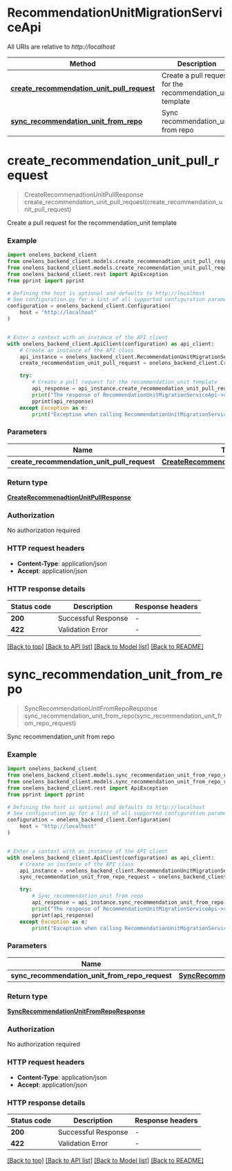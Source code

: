 # RecommendationUnitMigrationServiceApi

All URIs are relative to *http://localhost*

Method | Description
------------- | -------------
[**create_recommendation_unit_pull_request**](RecommendationUnitMigrationServiceApi.md#create_recommendation_unit_pull_request) | Create a pull request for the recommendation_unit template
[**sync_recommendation_unit_from_repo**](RecommendationUnitMigrationServiceApi.md#sync_recommendation_unit_from_repo) | Sync recommendation_unit from repo


# **create_recommendation_unit_pull_request**
> CreateRecommenadtionUnitPullResponse create_recommendation_unit_pull_request(create_recommendation_unit_pull_request)

Create a pull request for the recommendation_unit template

### Example


```python
import onelens_backend_client
from onelens_backend_client.models.create_recommenadtion_unit_pull_response import CreateRecommenadtionUnitPullResponse
from onelens_backend_client.models.create_recommendation_unit_pull_request import CreateRecommendationUnitPullRequest
from onelens_backend_client.rest import ApiException
from pprint import pprint

# Defining the host is optional and defaults to http://localhost
# See configuration.py for a list of all supported configuration parameters.
configuration = onelens_backend_client.Configuration(
    host = "http://localhost"
)


# Enter a context with an instance of the API client
with onelens_backend_client.ApiClient(configuration) as api_client:
    # Create an instance of the API class
    api_instance = onelens_backend_client.RecommendationUnitMigrationServiceApi(api_client)
    create_recommendation_unit_pull_request = onelens_backend_client.CreateRecommendationUnitPullRequest() # CreateRecommendationUnitPullRequest | 

    try:
        # Create a pull request for the recommendation_unit template
        api_response = api_instance.create_recommendation_unit_pull_request(create_recommendation_unit_pull_request)
        print("The response of RecommendationUnitMigrationServiceApi->create_recommendation_unit_pull_request:\n")
        pprint(api_response)
    except Exception as e:
        print("Exception when calling RecommendationUnitMigrationServiceApi->create_recommendation_unit_pull_request: %s\n" % e)
```



### Parameters


Name | Type | Description  | Notes
------------- | ------------- | ------------- | -------------
 **create_recommendation_unit_pull_request** | [**CreateRecommendationUnitPullRequest**](CreateRecommendationUnitPullRequest.md)|  | 

### Return type

[**CreateRecommenadtionUnitPullResponse**](CreateRecommenadtionUnitPullResponse.md)

### Authorization

No authorization required

### HTTP request headers

 - **Content-Type**: application/json
 - **Accept**: application/json

### HTTP response details

| Status code | Description | Response headers |
|-------------|-------------|------------------|
**200** | Successful Response |  -  |
**422** | Validation Error |  -  |

[[Back to top]](#) [[Back to API list]](../README.md#documentation-for-api-endpoints) [[Back to Model list]](../README.md#documentation-for-models) [[Back to README]](../README.md)

# **sync_recommendation_unit_from_repo**
> SyncRecommendationUnitFromRepoResponse sync_recommendation_unit_from_repo(sync_recommendation_unit_from_repo_request)

Sync recommendation_unit from repo

### Example


```python
import onelens_backend_client
from onelens_backend_client.models.sync_recommendation_unit_from_repo_request import SyncRecommendationUnitFromRepoRequest
from onelens_backend_client.models.sync_recommendation_unit_from_repo_response import SyncRecommendationUnitFromRepoResponse
from onelens_backend_client.rest import ApiException
from pprint import pprint

# Defining the host is optional and defaults to http://localhost
# See configuration.py for a list of all supported configuration parameters.
configuration = onelens_backend_client.Configuration(
    host = "http://localhost"
)


# Enter a context with an instance of the API client
with onelens_backend_client.ApiClient(configuration) as api_client:
    # Create an instance of the API class
    api_instance = onelens_backend_client.RecommendationUnitMigrationServiceApi(api_client)
    sync_recommendation_unit_from_repo_request = onelens_backend_client.SyncRecommendationUnitFromRepoRequest() # SyncRecommendationUnitFromRepoRequest | 

    try:
        # Sync recommendation_unit from repo
        api_response = api_instance.sync_recommendation_unit_from_repo(sync_recommendation_unit_from_repo_request)
        print("The response of RecommendationUnitMigrationServiceApi->sync_recommendation_unit_from_repo:\n")
        pprint(api_response)
    except Exception as e:
        print("Exception when calling RecommendationUnitMigrationServiceApi->sync_recommendation_unit_from_repo: %s\n" % e)
```



### Parameters


Name | Type | Description  | Notes
------------- | ------------- | ------------- | -------------
 **sync_recommendation_unit_from_repo_request** | [**SyncRecommendationUnitFromRepoRequest**](SyncRecommendationUnitFromRepoRequest.md)|  | 

### Return type

[**SyncRecommendationUnitFromRepoResponse**](SyncRecommendationUnitFromRepoResponse.md)

### Authorization

No authorization required

### HTTP request headers

 - **Content-Type**: application/json
 - **Accept**: application/json

### HTTP response details

| Status code | Description | Response headers |
|-------------|-------------|------------------|
**200** | Successful Response |  -  |
**422** | Validation Error |  -  |

[[Back to top]](#) [[Back to API list]](../README.md#documentation-for-api-endpoints) [[Back to Model list]](../README.md#documentation-for-models) [[Back to README]](../README.md)

